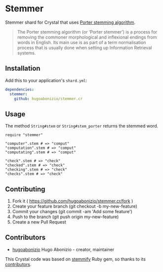 # Stemmer

Stemmer shard for Crystal that uses [Porter stemming algorithm](https://tartarus.org/martin/PorterStemmer/).

> The Porter stemming algorithm (or ‘Porter stemmer’) is a process for removing the commoner morphological and inflexional endings from words in English. Its main use is as part of a term normalisation process that is usually done when setting up Information Retrieval systems.

## Installation

Add this to your application's `shard.yml`:

```yaml
dependencies:
  stemmer:
    github: hugoabonizio/stemmer.cr
```

## Usage

The method ```String#stem``` or ```String#stem_porter``` returns the stemmed word.

```crystal
require "stemmer"

"computer".stem # => "comput"
"computation".stem # => "comput"
"computating".stem # => "comput"

"check".stem # => "check"
"checked".stem # => "check"
"checking".stem # => "check"
"checks".stem # => "check"
```

## Contributing

1. Fork it ( https://github.com/hugoabonizio/stemmer.cr/fork )
2. Create your feature branch (git checkout -b my-new-feature)
3. Commit your changes (git commit -am 'Add some feature')
4. Push to the branch (git push origin my-new-feature)
5. Create a new Pull Request

## Contributors

- [hugoabonizio](https://github.com/hugoabonizio) Hugo Abonizio - creator, maintainer

This Crystal code was based on [stemmify](https://github.com/raypereda/stemmify) Ruby gem, so thanks to its [contributors](https://github.com/raypereda/stemmify/graphs/contributors).